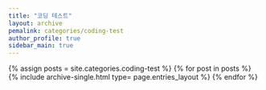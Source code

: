 ```yaml
---
title: "코딩 테스트"
layout: archive
pemalink: categories/coding-test
author_profile: true
sidebar_main: true
---
```


{% assign posts = site.categories.coding-test %}
{% for post in posts %} {% include archive-single.html type= page.entries_layout %} {% endfor %}
